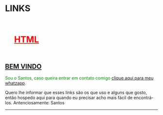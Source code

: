 # LINKS




<h1 style="color:red;padding:30px;"><u>HTML</u></h1>
<h2><u>BEM VINDO</u></h2>
<p style="color:#088A08;">Sou o Santos, caso queira entrar em contato comigo <a href="
http://wa.me/5585988885153
" target="_blank">clique aqui para meu whatzapp</a>.</p>
<p>     Quero lhe informar que esses links são os que uso e alguns que gosto, então hospedo aqui para quando eu precisar acho mais fácil de encontrá-los.
Antenciosamente: Santos</p><hr/>
